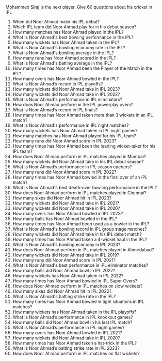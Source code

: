 Mohammed Siraj is the next player. Give 60 questions about his cricket in IPL
1. When did Noor Ahmad make his IPL debut?  
2. Which IPL team did Noor Ahmad play for in his debut season?  
3. How many matches has Noor Ahmad played in the IPL?  
4. What is Noor Ahmad's best bowling performance in the IPL?  
5. How many wickets has Noor Ahmad taken in the IPL?  
6. What is Noor Ahmad's bowling economy rate in the IPL?  
7. What is Noor Ahmad's bowling average in the IPL?  
8. How many runs has Noor Ahmad scored in the IPL?  
9. What is Noor Ahmad's batting average in the IPL?  
10. How many times has Noor Ahmad been the Player of the Match in the IPL?  
11. How many overs has Noor Ahmad bowled in the IPL?  
12. What is Noor Ahmad’s record in IPL playoffs?  
13. How many wickets did Noor Ahmad take in IPL 2023?  
14. How many wickets did Noor Ahmad take in IPL 2022?  
15. What is Noor Ahmad's performance in IPL eliminators?  
16. How does Noor Ahmad perform in the IPL powerplay overs?  
17. What is Noor Ahmad’s record in IPL finals?  
18. How many times has Noor Ahmad taken more than 3 wickets in an IPL match?  
19. What is Noor Ahmad's performance in IPL night matches?  
20. How many wickets has Noor Ahmad taken in IPL night games?  
21. How many matches has Noor Ahmad played for his IPL team?  
22. How many runs did Noor Ahmad score in IPL 2023?  
23. How many times has Noor Ahmad been the leading wicket-taker for his IPL team?  
24. How does Noor Ahmad perform in IPL matches played in Mumbai?  
25. How many wickets did Noor Ahmad take in his IPL debut season?  
26. What is Noor Ahmad’s performance in IPL season openers?  
27. How many runs did Noor Ahmad score in IPL 2022?  
28. How many times has Noor Ahmad bowled in the final over of an IPL match?  
29. What is Noor Ahmad's best death-over bowling performance in the IPL?  
30. How does Noor Ahmad perform in IPL matches played in Chennai?  
31. How many sixes did Noor Ahmad hit in IPL 2023?  
32. How many wickets did Noor Ahmad take in IPL 2021?  
33. How many wickets did Noor Ahmad take in IPL 2020?  
34. How many overs has Noor Ahmad bowled in IPL 2023?  
35. How many balls has Noor Ahmad bowled in the IPL?  
36. How many times has Noor Ahmad been used as a bowler in the IPL?  
37. What is Noor Ahmad's bowling record in IPL group stage matches?  
38. How many wickets did Noor Ahmad take in his IPL debut match?  
39. How many times has Noor Ahmad taken a 4-wicket haul in the IPL?  
40. What is Noor Ahmad's bowling economy in IPL 2023?  
41. How does Noor Ahmad perform in IPL matches played in Ahmedabad?  
42. How many wickets did Noor Ahmad take in IPL 2019?  
43. How many runs did Noor Ahmad score in IPL 2021?  
44. What is Noor Ahmad's best performance in IPL eliminator matches?  
45. How many balls did Noor Ahmad bowl in IPL 2022?  
46. How many wickets has Noor Ahmad taken in IPL 2022?  
47. How many times has Noor Ahmad bowled in IPL Super Overs?  
48. How does Noor Ahmad perform in IPL matches on slow wickets?  
49. How many sixes did Noor Ahmad hit in IPL 2022?  
50. What is Noor Ahmad's batting strike rate in the IPL?  
51. How many times has Noor Ahmad bowled in tight situations in IPL matches?  
52. How many wickets has Noor Ahmad taken in the IPL playoffs?  
53. What is Noor Ahmad’s performance in IPL knockout games?  
54. How many balls did Noor Ahmad bowl in his last IPL match?  
55. What is Noor Ahmad’s performance in IPL night games?  
56. How many overs has Noor Ahmad bowled in IPL 2021?  
57. How many wickets did Noor Ahmad take in IPL 2020?  
58. How many times has Noor Ahmad taken a hat-trick in the IPL?  
59. What is Noor Ahmad’s batting strike rate in IPL 2023?  
60. How does Noor Ahmad perform in IPL matches on flat wickets?  